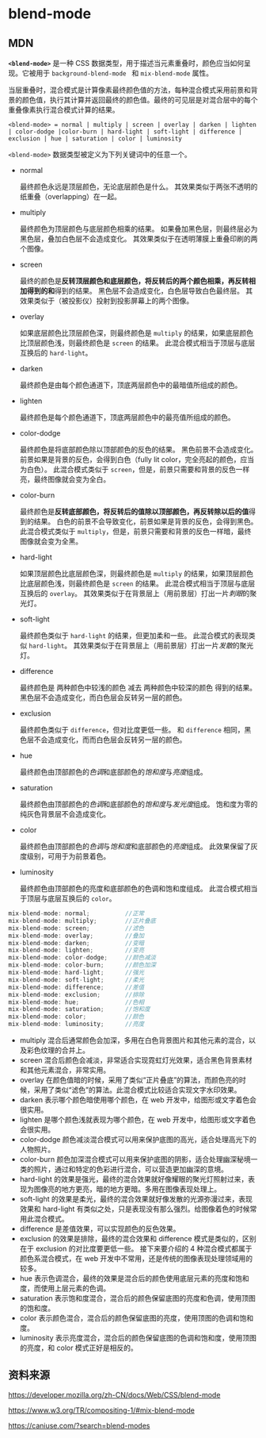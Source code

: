 # blend-mode

<script setup lang="ts">
import BlendModeVisual from "../../../packages/pages/basic/blend-mode-visual.vue";
</script>

<ClientOnly>
<BlendModeVisual/>
</ClientOnly>

## MDN

**`<blend-mode>`** 是一种 CSS 数据类型，用于描述当元素重叠时，颜色应当如何呈现。它被用于 `background-blend-mode ` 和 `mix-blend-mode` 属性。

当层重叠时，混合模式是计算像素最终颜色值的方法，每种混合模式采用前景和背景的颜色值，执行其计算并返回最终的颜色值。最终的可见层是对混合层中的每个重叠像素执行混合模式计算的结果。

`<blend-mode> = normal | multiply | screen | overlay | darken | lighten | color-dodge |color-burn | hard-light | soft-light | difference | exclusion | hue | saturation | color | luminosity`

`<blend-mode>` 数据类型被定义为下列关键词中的任意一个。

- normal

  最终颜色永远是顶层颜色，无论底层颜色是什么。 其效果类似于两张不透明的纸重叠（overlapping）在一起。

- multiply

  最终颜色为顶层颜色与底层颜色相乘的结果。 如果叠加黑色层，则最终层必为黑色层，叠加白色层不会造成变化。 其效果类似于在透明薄膜上重叠印刷的两个图像。

- screen

  最终的颜色是**反转顶层颜色和底层颜色，将反转后的两个颜色相乘，再反转相加得到的和**得到的结果。 黑色层不会造成变化，白色层导致白色最终层。 其效果类似于（被投影仪）投射到投影屏幕上的两个图像。

- overlay

  如果底层颜色比顶层颜色深，则最终颜色是 `multiply` 的结果，如果底层颜色比顶层颜色浅，则最终颜色是 `screen` 的结果。 此混合模式相当于顶层与底层互换后的 `hard-light`。

- darken

  最终颜色是由每个颜色通道下，顶底两层颜色中的最暗值所组成的颜色。

- lighten

  最终颜色是每个颜色通道下，顶底两层颜色中的最亮值所组成的颜色。

- color-dodge

  最终颜色是将底部颜色除以顶部颜色的反色的结果。 黑色前景不会造成变化。前景如果是背景的反色，会得到白色（fully lit color，完全亮起的颜色，应当为白色）。 此混合模式类似于 `screen`，但是，前景只需要和背景的反色一样亮，最终图像就会变为全白。

- color-burn

  最终颜色是**反转底部颜色，将反转后的值除以顶部颜色，再反转除以后的值**得到的结果。 白色的前景不会导致变化，前景如果是背景的反色，会得到黑色。 此混合模式类似于 `multiply`，但是，前景只需要和背景的反色一样暗，最终图像就会变为全黑。

- hard-light

  如果顶层颜色比底层颜色深，则最终颜色是 `multiply` 的结果，如果顶层颜色比底层颜色浅，则最终颜色是 `screen` 的结果。 此混合模式相当于顶层与底层互换后的 `overlay`。 其效果类似于在背景层上（用前景层）打出一片*刺眼*的聚光灯。

- soft-light

  最终颜色类似于 `hard-light` 的结果，但更加柔和一些。 此混合模式的表现类似 `hard-light`。 其效果类似于在背景层上（用前景层）打出一片*发散*的聚光灯。

- difference

  最终颜色是 两种颜色中较浅的颜色 减去 两种颜色中较深的颜色 得到的结果。 黑色层不会造成变化，而白色层会反转另一层的颜色。

- exclusion

  最终颜色类似于 `difference`，但对比度更低一些。 和 `difference` 相同，黑色层不会造成变化，而而白色层会反转另一层的颜色。

- hue

  最终颜色由顶部颜色的*色调*和底部颜色的*饱和度*与*亮度*组成。

- saturation

  最终颜色由顶部颜色的*色调*和底部颜色的*饱和度*与*发光度*组成。 饱和度为零的纯灰色背景层不会造成变化。

- color

  最终颜色由顶部颜色的*色调*与*饱和度*和底部颜色的*亮度*组成。 此效果保留了灰度级别，可用于为前景着色。

- luminosity

  最终颜色由顶部颜色的亮度和底部颜色的色调和饱和度组成。 此混合模式相当于顶层与底层互换后的 `color`。

```cpp
mix-blend-mode: normal;          //正常
mix-blend-mode: multiply;        //正片叠底
mix-blend-mode: screen;          //滤色
mix-blend-mode: overlay;         //叠加
mix-blend-mode: darken;          //变暗
mix-blend-mode: lighten;         //变亮
mix-blend-mode: color-dodge;     //颜色减淡
mix-blend-mode: color-burn;      //颜色加深
mix-blend-mode: hard-light;      //强光
mix-blend-mode: soft-light;      //柔光
mix-blend-mode: difference;      //差值
mix-blend-mode: exclusion;       //排除
mix-blend-mode: hue;             //色相
mix-blend-mode: saturation;      //饱和度
mix-blend-mode: color;           //颜色
mix-blend-mode: luminosity;      //亮度
```

- multiply 混合后通常颜色会加深，多用在白色背景图片和其他元素的混合，以及彩色纹理的合并上。
- screen 混合后颜色会减淡，非常适合实现霓虹灯光效果，适合黑色背景素材和其他元素混合，非常实用。
- overlay 在颜色值暗的时候，采用了类似“正片叠底”的算法，而颜色亮的时候，采用了类似“滤色”的算法。此混合模式比较适合实现文字水印效果。
- darken 表示哪个颜色暗使用哪个颜色，在 web 开发中，给图形或文字着色会很实用。
- lighten 是哪个颜色浅就表现为哪个颜色，在 web 开发中，给图形或文字着色会很实用。
- color-dodge 颜色减淡混合模式可以用来保护底图的高光，适合处理高光下的人物照片。
- color-burn 颜色加深混合模式可以用来保护底图的阴影，适合处理幽深秘境一类的照片，通过和特定的色彩进行混合，可以营造更加幽深的意境。
- hard-light 的效果是强光，最终的混合效果就好像耀眼的聚光灯照射过来，表现为图像亮的地方更亮，暗的地方更暗。多用在图像表现处理上。
- soft-light 的效果是柔光，最终的混合效果就好像发散的光源弥漫过来，表现效果和 hard-light 有类似之处，只是表现没有那么强烈。给图像着色的时候常用此混合模式。
- difference 是差值效果，可以实现颜色的反色效果。
- exclusion 的效果是排除，最终的混合效果和 difference 模式是类似的，区别在于 exclusion 的对比度要更低一些。
  接下来要介绍的 4 种混合模式都属于颜色系混合模式，在 web 开发中不常用，还是传统的图像表现处理领域用的较多。
- hue 表示色调混合，最终的效果是混合后的颜色使用底层元素的亮度和饱和度，而使用上层元素的色调。
- saturation 表示饱和度混合，混合后的颜色保留底图的亮度和色调，使用顶图的饱和度。
- color 表示颜色混合，混合后的颜色保留底图的亮度，使用顶图的色调和饱和度。
- luminosity 表示亮度混合，混合后的颜色保留底图的色调和饱和度，使用顶图的亮度，和 color 模式正好是相反的。

## 资料来源

https://developer.mozilla.org/zh-CN/docs/Web/CSS/blend-mode

https://www.w3.org/TR/compositing-1/#mix-blend-mode

https://caniuse.com/?search=blend-modes
